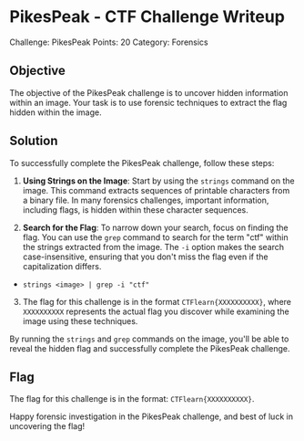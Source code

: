 # PikesPeak - CTF Challenge Writeup

Challenge: PikesPeak
Points: 20
Category: Forensics

## Objective
The objective of the PikesPeak challenge is to uncover hidden information within an image. Your task is to use forensic techniques to extract the flag hidden within the image.

## Solution
To successfully complete the PikesPeak challenge, follow these steps:

1. **Using Strings on the Image**: Start by using the `strings` command on the image. This command extracts sequences of printable characters from a binary file. In many forensics challenges, important information, including flags, is hidden within these character sequences.

2. **Search for the Flag**: To narrow down your search, focus on finding the flag. You can use the `grep` command to search for the term "ctf" within the strings extracted from the image. The `-i` option makes the search case-insensitive, ensuring that you don't miss the flag even if the capitalization differs.

  - ```strings <image> | grep -i "ctf"```

3. The flag for this challenge is in the format `CTFlearn{XXXXXXXXXX}`, where `XXXXXXXXXX` represents the actual flag you discover while examining the image using these techniques.

By running the `strings` and `grep` commands on the image, you'll be able to reveal the hidden flag and successfully complete the PikesPeak challenge.

## Flag
The flag for this challenge is in the format: `CTFlearn{XXXXXXXXXX}`.

Happy forensic investigation in the PikesPeak challenge, and best of luck in uncovering the flag!

